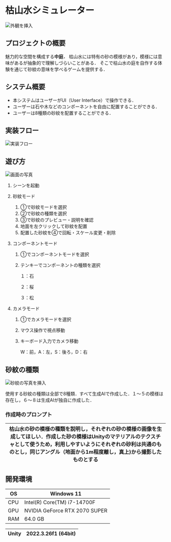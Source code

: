 # 枯山水シミュレーター
![外観を挿入](https://github.com/user-attachments/assets/befe18e8-e839-4cad-aab1-d6270a848ef1)

## プロジェクトの概要

魅力的な空間を構成する**中庭．**
枯山水には特有の砂の模様があり，模様には意味があるが抽象的で理解しづらいことがある．
そこで枯山水の庭を自作する体験を通じて砂紋の意味を学べるゲームを提供する．

## システム概要

- 本システムはユーザーがUI（User Interface）で操作できる．
- ユーザーは石や木などのコンポーネントを自由に配置することができる．
- ユーザーは8種類の砂紋を配置することができる．

## 実装フロー
![実装フロー](https://github.com/user-attachments/assets/fea52505-84f3-471d-9eb6-add8e494a2e8)

## 遊び方
![画面の写真](https://github.com/user-attachments/assets/5e1502be-cd51-4f2d-94cb-e840318df982)

1. シーンを起動
2. 砂紋モード
    1. ①で砂紋モードを選択
    2. ②で砂紋の種類を選択
    3. ③で砂紋のプレビュー・説明を確認
    4. 地面を左クリックして砂紋を配置
    5. 配置した砂紋を④で回転・スケール変更・削除
3. コンポーネントモード
    1. ①でコンポーネントモードを選択
    2. テンキーでコンポーネントの種類を選択
        
        １：石
        
        ２：桜
        
        ３：松
        
4. カメラモード
    1. ①でカメラモードを選択
    2. マウス操作で視点移動
    3. キーボード入力でカメラ移動
        
        W：前，A：左，S：後ろ，D：右
        
## 砂紋の種類
![砂紋の写真を挿入](https://github.com/user-attachments/assets/29853c37-fe88-47f2-b9a3-d6a107facf6e)

使用する砂紋の種類は全部で8種類．すべて生成AIで作成した．１～５の模様は存在し，６～８は生成AIが独自に作成した．

### 作成時のプロンプト

| 枯山水の砂の模様の種類を説明し，それぞれの砂の模様の画像を生成してほしい．作成した砂の模様はUnityのマテリアルのテクスチャとして使うため，利用しやすいようにそれぞれの砂利は共通のものとし，同じアングル（地面から1m程度離し，真上)から撮影したものとする |
| --- |

## 開発環境

| OS | Windows 11 |
| --- | --- |
| CPU | Intel(R) Core(TM) i7-14700F |
| GPU | NVIDIA GeForce RTX 2070 SUPER |
| RAM | 64.0 GB |

| Unity | 2022.3.26f1 (64bit) |
| --- | --- |